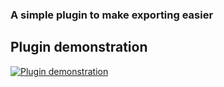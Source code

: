 ### A simple plugin to make exporting easier

Plugin demonstration
---

[![Plugin demonstration](https://markdown-videos-api.jorgenkh.no/url?url=https%3A%2F%2Fyoutu.be%2FBQ3P1VxpPdw)](https://youtu.be/BQ3P1VxpPdw)
